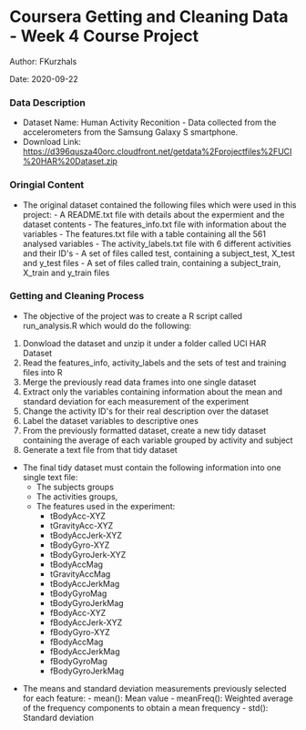 # Coursera Getting and Cleaning Data - Week 4 Course Project

Author: FKurzhals

Date: 2020-09-22

### Data Description

- Dataset Name: Human Activity Reconition - Data collected from the accelerometers from the Samsung Galaxy S smartphone.
- Download Link: https://d396qusza40orc.cloudfront.net/getdata%2Fprojectfiles%2FUCI%20HAR%20Dataset.zip

### Oringial Content

* The original dataset contained the following files which were used in this project:
        - A README.txt file with details about the expermient and the dataset contents
        - The features_info.txt file with information about the variables
        - The features.txt file with a table containing all the 561 analysed variables
        - The activity_labels.txt file with 6 different activities and their ID's
        - A set of files called test, containing a subject_test, X_test and y_test files
        - A set of files called train, containing a subject_train, X_train and y_train files

### Getting and Cleaning Process

* The objective of the project was to create a R script called run_analysis.R which would do the following:
 1. Donwload the dataset and unzip it under a folder called UCI HAR Dataset
 2. Read the features_info, activity_labels and the sets of test and training files into R
 3. Merge the previously read data frames into one single dataset
 4. Extract only the variables containing information about the mean and standard deviation for each measurement of the experiment
 5. Change the activity ID's for their real description over the dataset
 6. Label the dataset variables to descriptive ones
 7. From the previously formatted dataset, create a new tidy dataset containing the average of each variable grouped by activity and subject
 8. Generate a text file from that tidy dataset

* The final tidy dataset must contain the following information into one single text file:
   + The subjects groups
   + The activities groups,
   + The features used in the experiment:
      - tBodyAcc-XYZ
      - tGravityAcc-XYZ
      - tBodyAccJerk-XYZ
      - tBodyGyro-XYZ
      - tBodyGyroJerk-XYZ
      - tBodyAccMag
      - tGravityAccMag
      - tBodyAccJerkMag
      - tBodyGyroMag
      - tBodyGyroJerkMag
      - fBodyAcc-XYZ
      - fBodyAccJerk-XYZ
      - fBodyGyro-XYZ
      - fBodyAccMag
      - fBodyAccJerkMag
      - fBodyGyroMag
      - fBodyGyroJerkMag
+ The means and standard deviation measurements previously selected for each feature:
      - mean(): Mean value
      - meanFreq(): Weighted average of the frequency components to obtain a mean frequency
      - std(): Standard deviation
